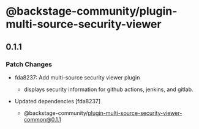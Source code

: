 # @backstage-community/plugin-multi-source-security-viewer

## 0.1.1

### Patch Changes

- fda8237: Add multi-source security viewer plugin

  - displays security information for github actions, jenkins, and gitlab.

- Updated dependencies [fda8237]
  - @backstage-community/plugin-multi-source-security-viewer-common@0.1.1
